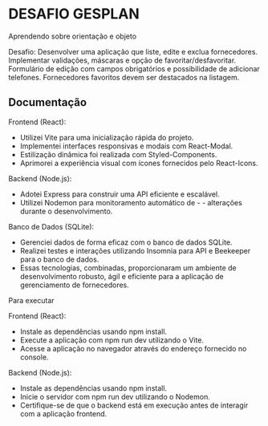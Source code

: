
# DESAFIO GESPLAN

Aprendendo sobre orientação e objeto



Desafio: Desenvolver uma aplicação que liste, edite e exclua fornecedores. Implementar validações, máscaras e opção de favoritar/desfavoritar. Formulário de edição com campos obrigatórios e possibilidade de adicionar telefones. Fornecedores favoritos devem ser destacados na listagem.



## Documentação


Frontend (React):

 - Utilizei Vite para uma inicialização rápida do projeto.
 - Implementei interfaces responsivas e modais com React-Modal.
 - Estilização dinâmica foi realizada com Styled-Components.
 - Aprimorei a experiência visual com ícones fornecidos pelo React-Icons.

Backend (Node.js):

 - Adotei Express para construir uma API eficiente e escalável.
 - Utilizei Nodemon para monitoramento automático de  -  - alterações durante o desenvolvimento.

Banco de Dados (SQLite):

 - Gerenciei dados de forma eficaz com o banco de dados SQLite.
 - Realizei testes e interações utilizando Insomnia para API e Beekeeper para o banco de dados.
 - Essas tecnologias, combinadas, proporcionaram um ambiente de desenvolvimento robusto, ágil e eficiente para a aplicação de gerenciamento de fornecedores.


Para executar

Frontend (React):

 - Instale as dependências usando npm install.
 - Execute a aplicação com npm run dev utilizando o Vite.
 - Acesse a aplicação no navegador através do endereço fornecido no console.

Backend (Node.js):

 - Instale as dependências usando npm install.
 - Inicie o servidor com npm run dev utilizando o Nodemon.
 - Certifique-se de que o backend está em execução antes de interagir com a aplicação frontend.